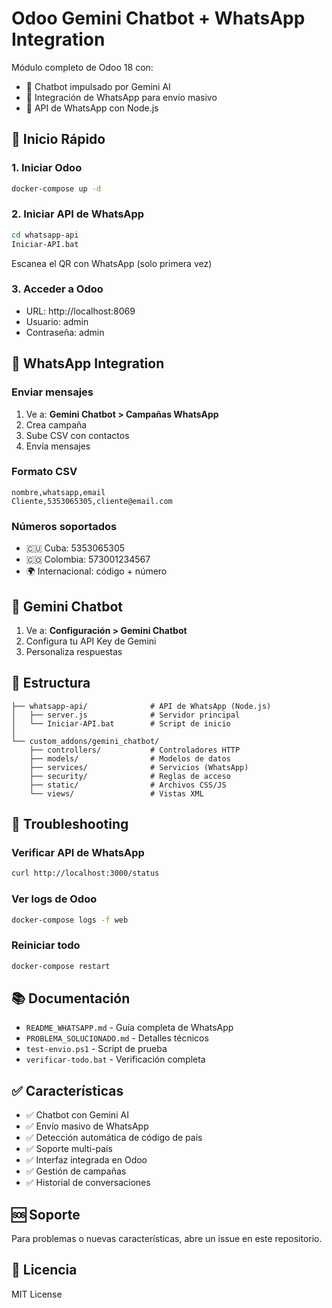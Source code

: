 # Odoo Gemini Chatbot + WhatsApp Integration

Módulo completo de Odoo 18 con:
- 🤖 Chatbot impulsado por Gemini AI
- 📱 Integración de WhatsApp para envío masivo
- 🚀 API de WhatsApp con Node.js

## 🚀 Inicio Rápido

### 1. Iniciar Odoo
```bash
docker-compose up -d
```

### 2. Iniciar API de WhatsApp
```bash
cd whatsapp-api
Iniciar-API.bat
```
Escanea el QR con WhatsApp (solo primera vez)

### 3. Acceder a Odoo
- URL: http://localhost:8069
- Usuario: admin
- Contraseña: admin

## 📱 WhatsApp Integration

### Enviar mensajes
1. Ve a: **Gemini Chatbot > Campañas WhatsApp**
2. Crea campaña
3. Sube CSV con contactos
4. Envía mensajes

### Formato CSV
```csv
nombre,whatsapp,email
Cliente,5353065305,cliente@email.com
```

### Números soportados
- 🇨🇺 Cuba: 5353065305
- 🇨🇴 Colombia: 573001234567
- 🌍 Internacional: código + número

## 🤖 Gemini Chatbot

1. Ve a: **Configuración > Gemini Chatbot**
2. Configura tu API Key de Gemini
3. Personaliza respuestas

## 📂 Estructura

```
├── whatsapp-api/              # API de WhatsApp (Node.js)
│   ├── server.js              # Servidor principal
│   └── Iniciar-API.bat        # Script de inicio
│
└── custom_addons/gemini_chatbot/
    ├── controllers/           # Controladores HTTP
    ├── models/                # Modelos de datos
    ├── services/              # Servicios (WhatsApp)
    ├── security/              # Reglas de acceso
    ├── static/                # Archivos CSS/JS
    └── views/                 # Vistas XML
```

## 🔧 Troubleshooting

### Verificar API de WhatsApp
```bash
curl http://localhost:3000/status
```

### Ver logs de Odoo
```bash
docker-compose logs -f web
```

### Reiniciar todo
```bash
docker-compose restart
```

## 📚 Documentación

- `README_WHATSAPP.md` - Guía completa de WhatsApp
- `PROBLEMA_SOLUCIONADO.md` - Detalles técnicos
- `test-envio.ps1` - Script de prueba
- `verificar-todo.bat` - Verificación completa

## ✅ Características

- ✅ Chatbot con Gemini AI
- ✅ Envío masivo de WhatsApp
- ✅ Detección automática de código de país
- ✅ Soporte multi-país
- ✅ Interfaz integrada en Odoo
- ✅ Gestión de campañas
- ✅ Historial de conversaciones

## 🆘 Soporte

Para problemas o nuevas características, abre un issue en este repositorio.

## 📄 Licencia

MIT License